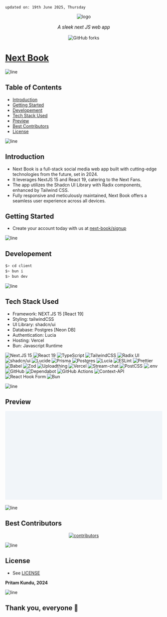     updated on: 19th June 2025, Thursday

<div align="center">
    <picture>
        <source media="(prefers-color-scheme: light)" srcset="client/src/app/favicon.ico" width="200">
        <source media="(prefers-color-scheme: dark)" srcset="client/src/app/favicon.ico" width="200">
        <img src="client/src/app/favicon.ico" width="200" alt="logo">
    </picture>
    <br/>
    <p style="font-family: roboto, calibri; font-size:12pt; font-style:italic">A sleek next JS web app</p>
    <a src="https://github.com/warmachine028/next-book/forks">
        <img alt="GitHub forks" src="https://img.shields.io/github/forks/warmachine028/next-book?style=for-the-badge&labelColor=black&logo=github" alt="forks">
    </a>
</div>

# [Next Book](https://github.com/warmachine028/next-book)

![line]

## Table of Contents

- [Introduction](#introduction)
- [Getting Started](#getting-started)
- [Developement](#developement)
- [Tech Stack Used](#tech-stack-used)
- [Preview](#preview)
- [Best Contributors](#best-contributors)
- [License](#license)

![line]

## Introduction

- Next Book is a full-stack social media web app built with cutting-edge technologies from the future, set in 2024.
- It leverages NextJS 15 and React 19, catering to the Next Fans.
- The app utilizes the Shadcn UI Library with Radix components, enhanced by Tailwind CSS.
- Fully responsive and meticulously maintained, Next Book offers a seamless user experience across all devices.

## Getting Started

- Create your account today with us at [next-book/signup](https://next-book-15.vercel.app/signup)

![line]

## Developement

```sh
$> cd client
$> bun i
$> bun dev
```

![line]

## Tech Stack Used

- Framework: NEXT.JS 15 [React 19]
- Styling: tailwindCSS
- UI Library: shadcn/ui
- Database: Postgres [Neon DB]
- Authentication: Lucia
- Hosting: Vercel
- Bun: Javascript Runtime

![Next.JS 15](https://img.shields.io/badge/Next.js%2015-black?style=for-the-badge&logo=next.js&logoColor=white) ![React 19](https://img.shields.io/badge/react%2019-%2320232a.svg?style=for-the-badge&logo=react&logoColor=%2361DAFB) ![TypeScript](https://img.shields.io/badge/typescript-%23007ACC.svg?style=for-the-badge&logo=typescript&logoColor=white) ![TailwindCSS](https://img.shields.io/badge/tailwindcss-%2338B2AC.svg?style=for-the-badge&logo=tailwind-css&logoColor=white) ![Radix UI](https://img.shields.io/badge/radix%20ui-161618.svg?style=for-the-badge&logo=radix-ui&logoColor=white) ![shadcn/ui](https://img.shields.io/badge/Shadcn/ui-black?style=for-the-badge&logo=shadcnui&logoColor=white) ![Lucide](https://img.shields.io/badge/lucide-%23CC0000.svg?style=for-the-badge&logo=lucid&logoColor=white) ![Prisma](https://img.shields.io/badge/Prisma-3982CE?style=for-the-badge&logo=Prisma&logoColor=white) ![Postgres](https://img.shields.io/badge/postgres-%23316192.svg?style=for-the-badge&logo=postgresql&logoColor=white) ![Lucia](https://img.shields.io/badge/Lucia-5f57ff?style=for-the-badge&logo=lucia&logoColor=white) ![ESLint](https://img.shields.io/badge/ESLint-4B3263?style=for-the-badge&logo=eslint&logoColor=white) ![Prettier](https://img.shields.io/badge/prettier-1A2B34?style=for-the-badge&logo=prettier&logoColor=pink) ![Babel](https://img.shields.io/badge/Babel-F9DC3e?style=for-the-badge&logo=babel&logoColor=black) ![Zod](https://img.shields.io/badge/zod-%233068b7.svg?style=for-the-badge&logo=zod&logoColor=white) ![Uploadthing](https://img.shields.io/badge/uploadthing-cc0000?style=for-the-badge) ![Vercel](https://img.shields.io/badge/vercel-%23000000.svg?style=for-the-badge&logo=vercel&logoColor=white) ![Stream-chat](https://img.shields.io/badge/stream-white?style=for-the-badge&logo=streamlit&logoColor=blue) ![PostCSS](https://img.shields.io/badge/postcss-DD3A0A?style=for-the-badge&logo=postcss&logoColor=blue) ![.env](https://img.shields.io/badge/dotenv-ECD53F?style=for-the-badge&logo=dotenv&logoColor=black) ![GitHub](https://img.shields.io/badge/github-%23121011.svg?style=for-the-badge&logo=github&logoColor=white) ![Dependabot](https://img.shields.io/badge/dependabot-025E8C?style=for-the-badge&logo=dependabot&logoColor=white) ![GitHub Actions](https://img.shields.io/badge/github%20actions-%232671E5.svg?style=for-the-badge&logo=githubactions&logoColor=white) ![Context-API](https://img.shields.io/badge/Context--Api-000000?style=for-the-badge&logo=react) ![React Hook Form](https://img.shields.io/badge/React%20Hook%20Form-%23EC5990.svg?style=for-the-badge&logo=reacthookform&logoColor=white) ![Bun](https://img.shields.io/badge/Bun-%23000000.svg?style=for-the-badge&logo=bun&logoColor=white)

![line]

## Preview

<picture align="center">
    <source media="(prefers-color-scheme: light)" srcset=".github/preview-light.png">
    <source media="(prefers-color-scheme: dark)" srcset=".github/preview-dark.png">
    <img src=".github/preview-light.png" alt="preview">
</picture>

![line]

## Best Contributors

<div align="center">
    <a href="https://github.com/warmachine028/next-book/graphs/contributors">
        <img src="https://contrib.rocks/image?repo=warmachine028/next-book" alt="contributors"/>
    </a>
</div>

![line]

## License

- See [LICENSE]

**Pritam Kundu, 2024**

![line]

## Thank you, everyone 💚

[icons]: https://icons8.com
[markdown-badges]: https://github.com/warmachine028/markdown-badges
[line]: https://user-images.githubusercontent.com/75939390/137615281-3a875960-92cc-407f-97fe-fd2319bdb252.png
[License]: https://github.com/warmachine028/next-book/blob/main/LICENSE

<!-- 19/06/25 -->
